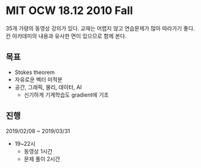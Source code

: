 # MIT OCW 18.12 2010 Fall 

35개 가량의 동영상 강의가 있다. 교재는 어렵지 않고 연습문제가 많아 따라가기 좋다. 칸 아카데미의 내용과 유사한 면이 있으므로 함께 본다. 



## 목표 

- Stokes theorem 
- 자유로운 벡터 미적분
- 공간, 그래픽, 물리, 데이터, AI 
  - 신기하게 기계학습도 gradient에 기초 



## 진행 

2019/02/08 ~ 2019/03/31

- 19~22시 
  - 동영상 1시간 
  - 문제 풀이 2시간 













